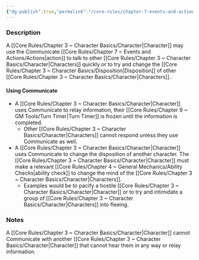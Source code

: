```yaml
---
{"dg-publish":true,"permalink":"/core-rules/chapter-7-events-and-actions/basic-actions/communicate/"}
---
```


### Description
A [[Core Rules/Chapter 3 ~ Character Basics/Character\|Character]] may use the Communicate [[Core Rules/Chapter 7 ~ Events and Actions/Actions\|action]] to talk to other [[Core Rules/Chapter 3 ~ Character Basics/Character\|Characters]] quickly or to try and change the [[Core Rules/Chapter 3 ~ Character Basics/Disposition\|Disposition]] of other [[Core Rules/Chapter 3 ~ Character Basics/Character\|Characters]].

#### Using Communicate
- A [[Core Rules/Chapter 3 ~ Character Basics/Character\|Character]] uses Communicate to relay information, their [[Core Rules/Chapter 9 ~ GM Tools/Turn Timer\|Turn Timer]] is frozen until the information is completed. 
	- Other [[Core Rules/Chapter 3 ~ Character Basics/Character\|Characters]] cannot respond unless they use Communicate as well.
- A [[Core Rules/Chapter 3 ~ Character Basics/Character\|Character]] uses Communicate to change the disposition of another character. The [[Core Rules/Chapter 3 ~ Character Basics/Character\|Character]] must make a relevant [[Core Rules/Chapter 4 ~ General Mechanics/Ability Checks\|ability check]] to change the mind of the [[Core Rules/Chapter 3 ~ Character Basics/Character\|Characters]]. 
	- Examples would be to pacify a hostile [[Core Rules/Chapter 3 ~ Character Basics/Character\|Character]] or to try and intimidate a group of [[Core Rules/Chapter 3 ~ Character Basics/Character\|Characters]] into fleeing.

### Notes
A [[Core Rules/Chapter 3 ~ Character Basics/Character\|Character]] cannot Communicate with another [[Core Rules/Chapter 3 ~ Character Basics/Character\|Character]] that cannot hear them in any way or relay information. 